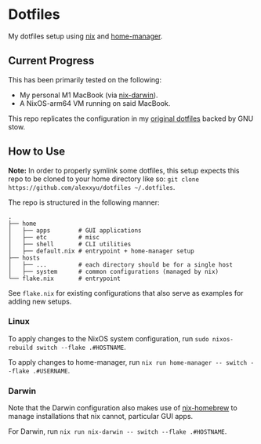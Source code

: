 # Dotfiles

My dotfiles setup using [nix](https://nixos.org) and [home-manager](https://github.com/nix-community/home-manager).

## Current Progress

This has been primarily tested on the following:
* My personal M1 MacBook (via [nix-darwin](https://github.com/LnL7/nix-darwin)).
* A NixOS-arm64 VM running on said MacBook.

This repo replicates the configuration in my [original dotfiles](https://github.com/alexxyu/dotfiles/tree/stow) backed by GNU stow.

## How to Use

**Note:** In order to properly symlink some dotfiles, this setup expects this repo to be cloned to your home directory like so:
`git clone https://github.com/alexxyu/dotfiles ~/.dotfiles`.

The repo is structured in the following manner:

```
.
├── home
│   ├── apps        # GUI applications
│   ├── etc         # misc
│   ├── shell       # CLI utilities
│   ├── default.nix # entrypoint + home-manager setup
├── hosts
│   ├── ...         # each directory should be for a single host
│   ├── system      # common configurations (managed by nix)
└── flake.nix       # entrypoint
```

See `flake.nix` for existing configurations that also serve as examples for adding new setups.

### Linux

To apply changes to the NixOS system configuration, run `sudo nixos-rebuild switch --flake .#HOSTNAME`.

To apply changes to home-manager, run `nix run home-manager -- switch --flake .#USERNAME`.

### Darwin

Note that the Darwin configuration also makes use of [nix-homebrew](https://github.com/zhaofengli/nix-homebrew) to manage installations that nix cannot, particular GUI apps.

For Darwin, run `nix run nix-darwin -- switch --flake .#HOSTNAME`.
